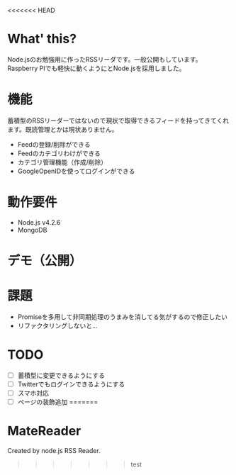 <<<<<<< HEAD
# What' this?  
Node.jsのお勉強用に作ったRSSリーダです。一般公開もしています。
Raspberry PIでも軽快に動くようにとNode.jsを採用しました。

# 機能  
蓄積型のRSSリーダーではないので現状で取得できるフィードを持ってきてくれます。既読管理とかは現状ありません。

 - Feedの登録/削除ができる
 - Feedのカテゴリわけができる
 - カテゴリ管理機能（作成/削除）
 - GoogleOpenIDを使ってログインができる

# 動作要件
 - Node.js v4.2.6
 - MongoDB

# デモ（公開）

# 課題
 - Promiseを多用して非同期処理のうまみを消してる気がするので修正したい
 - リファクタリングしないと…

# TODO

 - [ ] 蓄積型に変更できるようにする
 - [ ] Twitterでもログインできるようにする
 - [ ] スマホ対応
 - [ ] ページの装飾追加
=======
# MateReader
Created by node.js RSS  Reader.
>>>>>>> test
